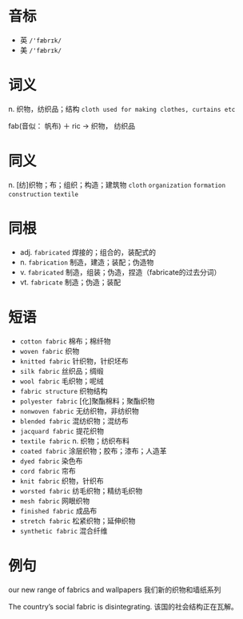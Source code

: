 # 音标

- 英 `/'fæbrɪk/`
- 美 `/'fæbrɪk/`

# 词义

n. 织物，纺织品；结构
`cloth used for making clothes, curtains etc`



fab(音似： 帆布) ＋ ric → 织物， 纺织品

# 同义

n. [纺]织物；布；组织；构造；建筑物
`cloth` `organization` `formation` `construction` `textile`

# 同根

- adj. `fabricated` 焊接的；组合的，装配式的
- n. `fabrication` 制造，建造；装配；伪造物
- v. `fabricated` 制造，组装；伪造，捏造（fabricate的过去分词）
- vt. `fabricate` 制造；伪造；装配

# 短语

- `cotton fabric` 棉布；棉纤物
- `woven fabric` 织物
- `knitted fabric` 针织物，针织坯布
- `silk fabric` 丝织品；绸缎
- `wool fabric` 毛织物；呢绒
- `fabric structure` 织物结构
- `polyester fabric` [化]聚酯棉料；聚酯织物
- `nonwoven fabric` 无纺织物，非纺织物
- `blended fabric` 混纺织物；混纺布
- `jacquard fabric` 提花织物
- `textile fabric` n. 织物；纺织布料
- `coated fabric` 涂层织物；胶布；漆布；人造革
- `dyed fabric` 染色布
- `cord fabric` 帘布
- `knit fabric` 织物，针织布
- `worsted fabric` 纺毛织物；精纺毛织物
- `mesh fabric` 网眼织物
- `finished fabric` 成品布
- `stretch fabric` 松紧织物；延伸织物
- `synthetic fabric` 混合纤维

# 例句

our new range of fabrics and wallpapers
我们新的织物和墙纸系列

The country’s social fabric is disintegrating.
该国的社会结构正在瓦解。


